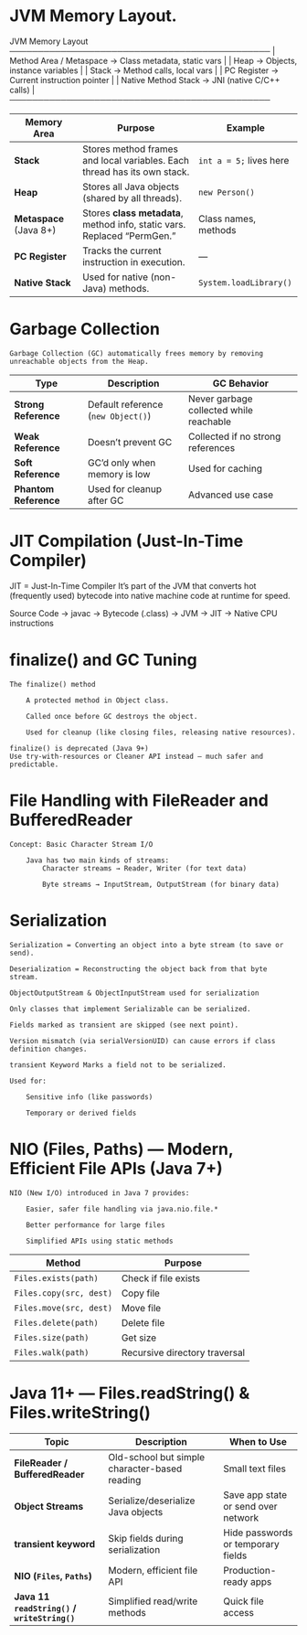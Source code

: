 # JVM Memory Layout.

JVM Memory Layout
──────────────────────────────────────────────
| Method Area / Metaspace  →  Class metadata, static vars |
| Heap                     →  Objects, instance variables |
| Stack                    →  Method calls, local vars    |
| PC Register              →  Current instruction pointer |
| Native Method Stack      →  JNI (native C/C++ calls)    |
──────────────────────────────────────────────


| Memory Area             | Purpose                                                                  | Example                 |
| ----------------------- | ------------------------------------------------------------------------ | ----------------------- |
| **Stack**               | Stores method frames and local variables. Each thread has its own stack. | `int a = 5;` lives here |
| **Heap**                | Stores all Java objects (shared by all threads).                         | `new Person()`          |
| **Metaspace** (Java 8+) | Stores **class metadata**, method info, static vars. Replaced “PermGen.” | Class names, methods    |
| **PC Register**         | Tracks the current instruction in execution.                             | —                       |
| **Native Stack**        | Used for native (non-Java) methods.                                      | `System.loadLibrary()`  |



# Garbage Collection

    Garbage Collection (GC) automatically frees memory by removing unreachable objects from the Heap.

| Type                  | Description                        | GC Behavior                             |
| --------------------- | ---------------------------------- | --------------------------------------- |
| **Strong Reference**  | Default reference (`new Object()`) | Never garbage collected while reachable |
| **Weak Reference**    | Doesn’t prevent GC                 | Collected if no strong references       |
| **Soft Reference**    | GC’d only when memory is low       | Used for caching                        |
| **Phantom Reference** | Used for cleanup after GC          | Advanced use case                       |


# JIT Compilation (Just-In-Time Compiler)

JIT = Just-In-Time Compiler
    It’s part of the JVM that converts hot (frequently used) bytecode into native machine code at runtime for speed.

Source Code → javac → Bytecode (.class) → JVM → JIT → Native CPU instructions


# finalize() and GC Tuning

    The finalize() method

        A protected method in Object class.

        Called once before GC destroys the object.

        Used for cleanup (like closing files, releasing native resources).
    
    finalize() is deprecated (Java 9+)
    Use try-with-resources or Cleaner API instead — much safer and predictable.


# File Handling with FileReader and BufferedReader

    Concept: Basic Character Stream I/O

        Java has two main kinds of streams:
            Character streams → Reader, Writer (for text data)

            Byte streams → InputStream, OutputStream (for binary data)


# Serialization
    Serialization = Converting an object into a byte stream (to save or send).

    Deserialization = Reconstructing the object back from that byte stream.

    ObjectOutputStream & ObjectInputStream used for serialization

    Only classes that implement Serializable can be serialized.

    Fields marked as transient are skipped (see next point).

    Version mismatch (via serialVersionUID) can cause errors if class definition changes.

    transient Keyword Marks a field not to be serialized.

    Used for:

        Sensitive info (like passwords)

        Temporary or derived fields


# NIO (Files, Paths) — Modern, Efficient File APIs (Java 7+)

    NIO (New I/O) introduced in Java 7 provides:

        Easier, safer file handling via java.nio.file.*

        Better performance for large files

        Simplified APIs using static methods


| Method                  | Purpose                       |
| ----------------------- | ----------------------------- |
| `Files.exists(path)`    | Check if file exists          |
| `Files.copy(src, dest)` | Copy file                     |
| `Files.move(src, dest)` | Move file                     |
| `Files.delete(path)`    | Delete file                   |
| `Files.size(path)`      | Get size                      |
| `Files.walk(path)`      | Recursive directory traversal |


# Java 11+ — Files.readString() & Files.writeString()

| Topic                                        | Description                                   | When to Use                         |
| -------------------------------------------- | --------------------------------------------- | ----------------------------------- |
| **FileReader / BufferedReader**              | Old-school but simple character-based reading | Small text files                    |
| **Object Streams**                           | Serialize/deserialize Java objects            | Save app state or send over network |
| **transient keyword**                        | Skip fields during serialization              | Hide passwords or temporary fields  |
| **NIO (`Files`, `Paths`)**                   | Modern, efficient file API                    | Production-ready apps               |
| **Java 11 `readString()` / `writeString()`** | Simplified read/write methods                 | Quick file access                   |
